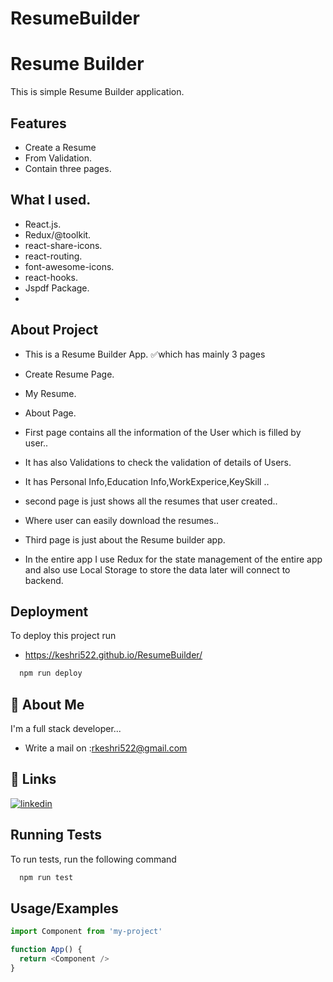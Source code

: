 # ResumeBuilder
# Resume Builder

This is simple Resume Builder application.




## Features
- Create a Resume
- From Validation.
- Contain three pages.




## What I used.
- React.js.
- Redux/@toolkit.
- react-share-icons.
- react-routing.
- font-awesome-icons.
- react-hooks.
- Jspdf Package.
- 
## About Project
- This is a Resume Builder App.
✅which has mainly 3 pages

- Create Resume Page.
- My Resume.
- About Page.


- First page contains all the information of the User which is filled by user..
- It has also Validations to check the validation of details of Users.
- It has Personal Info,Education Info,WorkExperice,KeySkill ..
- second page is just shows all the resumes that user created..
- Where user can easily download the resumes..
- Third page is just about the Resume builder app.
- In the entire app I use Redux for the state management of the entire app and also use Local Storage to store the data later will connect to backend.


## Deployment

To deploy this project run
- https://keshri522.github.io/ResumeBuilder/

```bash
  npm run deploy
```


## 🚀 About Me
I'm a full stack developer...
- Write a mail on :rkeshri522@gmail.com



## 🔗 Links

[![linkedin](https://img.shields.io/badge/linkedin-0A66C2?style=for-the-badge&logo=linkedin&logoColor=white)](https://in/rahul-keshri-814bb8221/)



## Running Tests

To run tests, run the following command

```bash
  npm run test
```


## Usage/Examples

```javascript
import Component from 'my-project'

function App() {
  return <Component />
}
```

